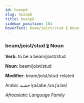 ```yaml
---
id: hoxopë
slug: hoxopë
title: hoxopë
sidebar_position: 104
hoverText: beam/joist/stud § Noun
---
```


### beam/joist/stud § Noun

**Verb**: to be a beam/joist/stud

**Noun**: beam/joist/stud

**Modifier**: beam/joist/stud-related

Arabic خشبة ḵašabe /xa.ʃa.be/

*Afroasiatic Language Family*